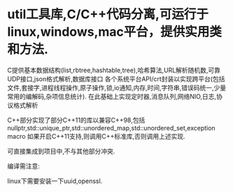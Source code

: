 # util工具库,C/C++代码分离,可运行于linux,windows,mac平台，提供实用类和方法.

C提供基本数据结构(list,rbtree,hashtable,tree),哈希算法,URL解析随机数,可靠UDP接口,json格式解析,数据库接口
各个系统平台API/crt封装以实现跨平台(包括文件,套接字,进程线程操作,原子操作,锁,io通知,内存,时间,字符串,错误码统一,少量常用的编解码,杂项信息统计).
在此基础上实现定时器,消息队列,网络NIO,日志,协议格式解析

C++部分实现了部分C++11的库以兼容C++98,包括nullptr,std::unique_ptr,std::unordered_map,std::unordered_set,exception macro
如果开启C++11支持,则调用C++标准库,否则调用上述实现.

可直接集成到项目中,不与其他部分冲突.

编译需注意:

linux下需要安装一下uuid,openssl.
